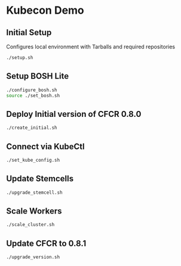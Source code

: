 # Kubecon Demo

## Initial Setup

Configures local environment with Tarballs and required repositories

```bash
./setup.sh
```

## Setup BOSH Lite

```bash
./configure_bosh.sh
source ./set_bosh.sh
```

## Deploy Initial version of CFCR 0.8.0

```bash
./create_initial.sh
```

## Connect via KubeCtl

```bash
./set_kube_config.sh
```

## Update Stemcells

```bash
./upgrade_stemcell.sh
```

## Scale Workers

```bash
./scale_cluster.sh
```

## Update CFCR to 0.8.1

```bash
./upgrade_version.sh
```




